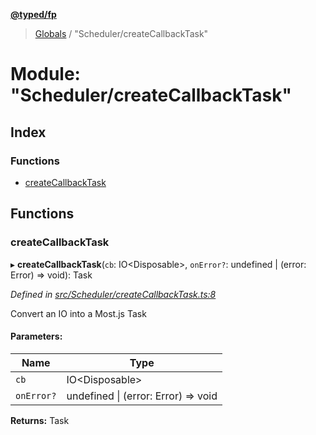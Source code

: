 **[@typed/fp](../README.md)**

> [Globals](../globals.md) / "Scheduler/createCallbackTask"

# Module: "Scheduler/createCallbackTask"

## Index

### Functions

* [createCallbackTask](_scheduler_createcallbacktask_.md#createcallbacktask)

## Functions

### createCallbackTask

▸ **createCallbackTask**(`cb`: IO\<Disposable>, `onError?`: undefined \| (error: Error) => void): Task

*Defined in [src/Scheduler/createCallbackTask.ts:8](https://github.com/TylorS/typed-fp/blob/41076ce/src/Scheduler/createCallbackTask.ts#L8)*

Convert an IO<Disposable> into a Most.js Task

#### Parameters:

Name | Type |
------ | ------ |
`cb` | IO\<Disposable> |
`onError?` | undefined \| (error: Error) => void |

**Returns:** Task

